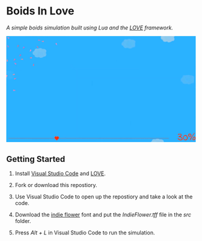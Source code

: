 # Boids In Love

*A simple boids simulation built using Lua and the [LOVE](https://love2d.org/) framework.*

![Boids In Love Gif](boidsInLove.gif)

## Getting Started

1) Install [Visual Studio Code](https://code.visualstudio.com/) and [LOVE](https://love2d.org/).

2) Fork or download this repostiory.

3) Use Visual Studio Code to open up the repostiory and take a look at the code.

4) Download the [indie flower](https://fonts.google.com/specimen/Indie+Flower?preview.text=&preview.text_type=custom&query=indie+flow#standard-styles) font and put the *IndieFlower.tff* file in the *src* folder.

5) Press *Alt + L* in Visual Studio Code to run the simulation.

